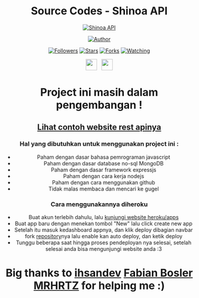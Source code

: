<div align="center">
 
# Source Codes - Shinoa API
<p align="center">
<a href="#"><img title="Shinoa API" src="https://img.shields.io/badge/Shinoa Api-blue?colorA=%23ff0000&colorB=%23017e40&style=for-the-badge"></a>
</p>
<p align="center">
<a href="https://github.com/QUERY-GANI"><img title="Author" src="https://img.shields.io/badge/Author-Query Gani-orange.svg?style=for-the-badge&logo=github"></a>
</p>
<p align="center">
<a href="https://github.com/QUERY-GANI/shinoa-api"><img title="Followers" src="https://img.shields.io/github/followers/QUERY-GANI?color=red&style=flat-square"></a>
<a href="https://github.com/QUERY-GANI/shinoa-api"><img title="Stars" src="https://img.shields.io/github/stars/QUERY-GANI/shinoa-api?color=blue&style=flat-square"></a>
<a href="https://github.com/QUERY-GANI/shinoa-api"><img title="Forks" src="https://img.shields.io/github/forks/QUERY-GANI/shinoa-api?color=red&style=flat-square"></a>
<a href="https://github.com/QUERY-GANI/shinoa-api"><img title="Watching" src="https://img.shields.io/github/watchers/QUERY-GANI/shinoa-api?label=Watchers&color=blue&style=flat-square"></a>
</p>
<p align='center'>
   <a href="https://wa.me/6283898698875"><img height="30" src="https://c.top4top.io/p_1837yybbf0.jpeg"></a>&nbsp;&nbsp;
   <a href="https://instagram.com/query.gani"><img height="30" src="https://raw.githubusercontent.com/TobyG74/TobyG74/main/instagram.jpg"></a>
</P>

# Project ini masih dalam pengembangan !

## [Lihat contoh website rest apinya](https://shinoa-rest.herokuapp.com/)

### Hal yang dibutuhkan untuk menggunakan project ini :

- Paham dengan dasar bahasa pemrograman javascript
- Paham dengan dasar database no-sql MongoDB
- Paham dengan dasar framework expressjs
- Paham dengan cara kerja nodejs
- Paham dengan cara menggunakan github
- Tidak malas membaca dan mencari ke gugel

### Cara menggunakannya diheroku

- Buat akun terlebih dahulu, lalu [kunjungi website heroku/apps](https://dashboard.heroku.com/apps)
- Buat app baru dengan menekan tombol "New" lalu click create new app
- Setelah itu masuk kedashboard appnya, dan klik deploy dibagian navbar
- fork [repository](https://github.com/QUERY-GANI/shinoa-api)nya lalu enable kan auto deploy, dan ketik deploy
- Tunggu beberapa saat hingga proses pendeployan nya selesai, setelah selesai anda bisa mengunjungi website anda :3

# Big thanks to [ihsandev](https://www.youtube.com/watch?v=bzBSjjym814) [Fabian Bosler](https://medium.com/swlh/set-up-an-express-js-app-with-passport-js-and-mongodb-for-password-authentication-6ea05d95335c#9305) [MRHRTZ](https://github.com/MRHRTZ) for helping me :)
